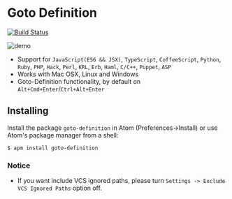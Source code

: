 # Goto Definition

[![Build Status](https://travis-ci.org/r-chris/atom-goto-definition.svg?branch=master)](https://travis-ci.org/r-chris/atom-goto-definition)

![demo](http://ww1.sinaimg.cn/large/71ef46c1jw1f0f2vkw1aeg218f0p77rg.gif)

* Support for `JavaScript(ES6 && JSX)`, `TypeScript`, `CoffeeScript`, `Python`, `Ruby`, `PHP`, `Hack`, `Perl`, `KRL`, `Erb`, `Haml`, `C/C++`, `Puppet`, `ASP`
* Works with Mac OSX, Linux and Windows
* Goto-Definition functionality, by default on `Alt+Cmd+Enter`/`Ctrl+Alt+Enter`

## Installing
Install the package ```goto-definition``` in Atom (Preferences->Install) or use Atom's package manager from a shell:  
```
$ apm install goto-definition
```

### Notice

* If you want include VCS ignored paths, please turn `Settings -> Exclude VCS Ignored Paths` option off.
